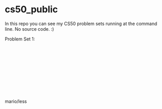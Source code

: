 # cs50_public
In this repo you can see my CS50 problem sets running at the command line. No source code. :)

Problem Set 1: 
<p>
<svg width="100%" src="https://github.com/mzrithm/cs50_public/blob/main/mario.svg">
</p>

  
mario/less
